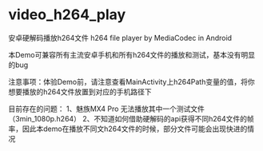 # video_h264_play
安卓硬解码播放h264文件    h264 file player by MediaCodec in Android

本Demo可兼容所有主流安卓手机和所有h264文件的播放和测试，基本没有明显的bug

注意事项：体验Demo前，请注意查看MainActivity上h264Path变量的值，将你想要播放的h264文件放置到对应的手机路径下

目前存在的问题：
1、魅族MX4 Pro 无法播放其中一个测试文件（3min_1080p.h264）
2、不知道如何借助硬解码的api获得不同h264文件的帧率，因此本demo在播放不同文h264文件的时候，部分文件可能会出现快进的情况

